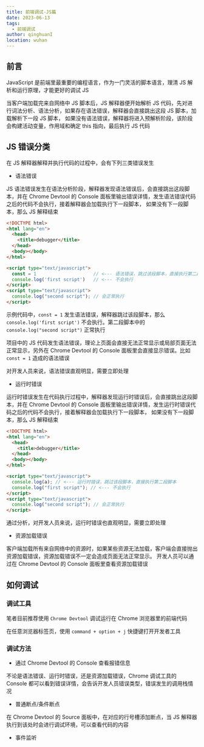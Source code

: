 ```yaml
---
title: 前端调试-JS篇
date: 2023-06-13
tags:
  - 前端调试
author: qinghuanI
location: wuhan
---
```


## 前言

JavaScript 是前端里最重要的编程语言，作为一门灵活的脚本语言，理清 JS 解析和运行原理，才能更好的调试 JS

当客户端加载完来自网络中 JS 脚本后，JS 解释器便开始解析 JS 代码，先对进行词法分析、语法分析，如果存在语法错误，解释器会直接跳出这段 JS 脚本，加载解析下一段 JS 脚本，
如果没有语法错误，解释器将进入预解析阶段，该阶段会构建活动变量，作用域和确定 this 指向，最后执行 JS 代码

## JS 错误分类

在 JS 解释器解释并执行代码的过程中，会有下列三类错误发生

- 语法错误

JS 语法错误发生在语法分析阶段，解释器发现语法错误后，会直接跳出这段脚本，并在 Chrome Devtool 的 Console 面板里输出错误详情，发生语法错误代码之后的代码不会执行，接着解释器会加载执行下一段脚本，
如果没有下一段脚本，那么 JS 解释结束

```html
<!DOCTYPE html>
<html lang="en">
  <head>
    <title>debugger</title>
  </head>
  <body></body>
</html>

<script type="text/javascript">
  const = 1                     // <--- 语法错误，跳过该段脚本，直接执行第二段脚本
  console.log('first script')   // <--- 不会执行
</script>
<script type="text/javascript">
  console.log("second script"); // 会正常执行
</script>
```

示例代码中，`const = 1` 发生语法错误，解释器跳过该段脚本，那么 `console.log('first script')` 不会执行。第二段脚本中的 `console.log("second script")` 正常执行

项目中的 JS 代码发生语法错误，理论上页面会直接无法正常显示或局部页面无法正常显示，另外在 Chrome Devtool 的 Console 面板里会直接显示错误。比如 `const = 1` 造成的语法错误

[//]: # "![Syntax Error by Console](./images/debugger/syntax_error_console.png)"

对开发人员来说，语法错误直观明显，需要立即处理

- 运行时错误

运行时错误发生在代码执行过程中，解释器发现运行时错误后，会直接跳出这段脚本，并在 Chrome Devtool 的 Console 面板里输出错误详情，发生运行时错误代码之后的代码不会执行，接着解释器会加载执行下一段脚本，
如果没有下一段脚本，那么 JS 解释结束

```html
<!DOCTYPE html>
<html lang="en">
  <head>
    <title>debugger</title>
  </head>
  <body></body>
</html>

<script type="text/javascript">
  console.log(a); // <--- 运行时错误，跳过该段脚本，直接执行第二段脚本
  console.log("first script"); // <--- 不会执行
</script>
<script type="text/javascript">
  console.log("second script"); // 会正常执行
</script>
```

通过分析，对开发人员来说，运行时错误也直观明显，需要立即处理

- 资源加载错误

客户端加载所有来自网络中的资源时，如果某些资源无法加载，客户端会直接抛出资源加载错误，资源加载错误不一定会造成页面无法正常显示。
开发人员可以通过在 Chrome Devtool 的 Console 面板里查看资源加载错误

## 如何调试

### 调试工具

笔者目前推荐使用 `Chrome Devtool` 调试运行在 Chrome 浏览器里的前端代码

在任意浏览器标签页，使用 `command + option + j` 快捷键打开开发者工具

### 调试方法

- 通过 Chrome Devtool 的 Console 查看报错信息

不论是语法错误、运行时错误，还是资源加载错误，Chrome 调试工具的 Console 都可以看到错误详情，会告诉开发人员错误类型，错误发生的调用栈情况

- 普通断点/条件断点

在 Chrome Devtool 的 Source 面板中，在对应的行号槽添加断点，当 JS 解释器执行到该处时会进行调试环境，可以查看代码的内容

- 事件监听

